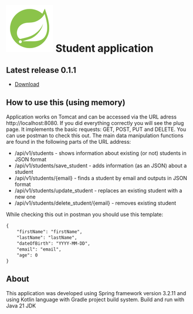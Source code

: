 # ![](/doc/icon.png) Student application
## Latest release 0.1.1
- [Download](https://github.com/q2L3ntk/APIStudents-kt/releases/tag/InMemoryWithFix_1)
## How to use this (using memory)
Application works on Tomcat and can be accessed via the URL adress http://localhost:8080. If you did everything correctly you will see the plug page.
It implements the basic requests: GET, POST, PUT and DELETE. You can use postman to check this out.
The main data manipulation functions are found in the following parts of the URL address:
- /api/v1/students - shows information about existing (or not) students in JSON format
- /api/v1/students/save_student - adds information (as an JSON) about a student
- /api/v1/students/{email} - finds a student by email and outputs in JSON format
- /api/v1/students/update_student - replaces an existing student with a new one
- /api/v1/students/delete_student/{email} - removes existing student

While checking this out in postman you should use this template:
```
{
    "firstName": "firstName",
    "lastName": "lastName",
    "dateOfBirth": "YYYY-MM-DD",
    "email": "email",
    "age": 0
}
```
## About
This application was developed using Spring framework version 3.2.11 and using Kotlin language with Gradle project build system. Build and run with Java 21 JDK
